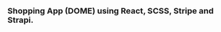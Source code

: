 <span style="font-size: 18px; font-weight: bold">Shopping App (DOME) using React, SCSS, Stripe and Strapi.</span>
